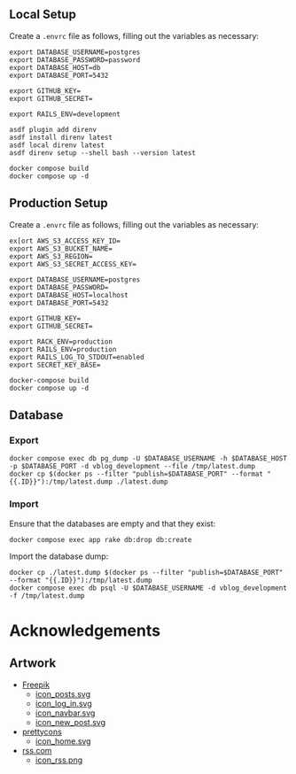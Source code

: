 ## Local Setup

Create a `.envrc` file as follows, filling out the variables as necessary:

```
export DATABASE_USERNAME=postgres
export DATABASE_PASSWORD=password
export DATABASE_HOST=db
export DATABASE_PORT=5432

export GITHUB_KEY=
export GITHUB_SECRET=

export RAILS_ENV=development
```

```shell
asdf plugin add direnv
asdf install direnv latest
asdf local direnv latest
asdf direnv setup --shell bash --version latest

docker compose build
docker compose up -d
```

## Production Setup

Create a `.envrc` file as follows, filling out the variables as necessary:

```
ex[ort AWS_S3_ACCESS_KEY_ID=
export AWS_S3_BUCKET_NAME=
export AWS_S3_REGION=
export AWS_S3_SECRET_ACCESS_KEY=

export DATABASE_USERNAME=postgres
export DATABASE_PASSWORD=
export DATABASE_HOST=localhost
export DATABASE_PORT=5432

export GITHUB_KEY=
export GITHUB_SECRET=

export RACK_ENV=production
export RAILS_ENV=production
export RAILS_LOG_TO_STDOUT=enabled
export SECRET_KEY_BASE=
```

```shell
docker-compose build
docker compose up -d
```

## Database

### Export

```shell
docker compose exec db pg_dump -U $DATABASE_USERNAME -h $DATABASE_HOST -p $DATABASE_PORT -d vblog_development --file /tmp/latest.dump
docker cp $(docker ps --filter "publish=$DATABASE_PORT" --format "{{.ID}}"):/tmp/latest.dump ./latest.dump
```

### Import

Ensure that the databases are empty and that they exist:

```shell
docker compose exec app rake db:drop db:create
````

Import the database dump:

```shell
docker cp ./latest.dump $(docker ps --filter "publish=$DATABASE_PORT" --format "{{.ID}}"):/tmp/latest.dump
docker compose exec db psql -U $DATABASE_USERNAME -d vblog_development -f /tmp/latest.dump
```


# Acknowledgements

## Artwork

* [Freepik](https://www.flaticon.com/authors/freepik)
  * [icon_posts.svg](https://github.com/Valkryst/VBlog/blob/master/app/assets/images/icon_posts.svg)
  * [icon_log_in.svg](https://github.com/Valkryst/VBlog/blob/master/app/assets/images/icon_log_in.svg)
  * [icon_navbar.svg](https://github.com/Valkryst/VBlog/blob/master/app/assets/images/icon_navbar.svg)
  * [icon_new_post.svg](https://github.com/Valkryst/VBlog/blob/master/app/assets/images/icon_new_post.svg)
* [prettycons](https://www.flaticon.com/authors/prettycons)
  * [icon_home.svg](https://github.com/Valkryst/VBlog/blob/master/app/assets/images/icon_home.svg)
* [rss.com](https://rss.com/)
  * [icon_rss.png](https://rss.com/blog/free-rss-icon/)
